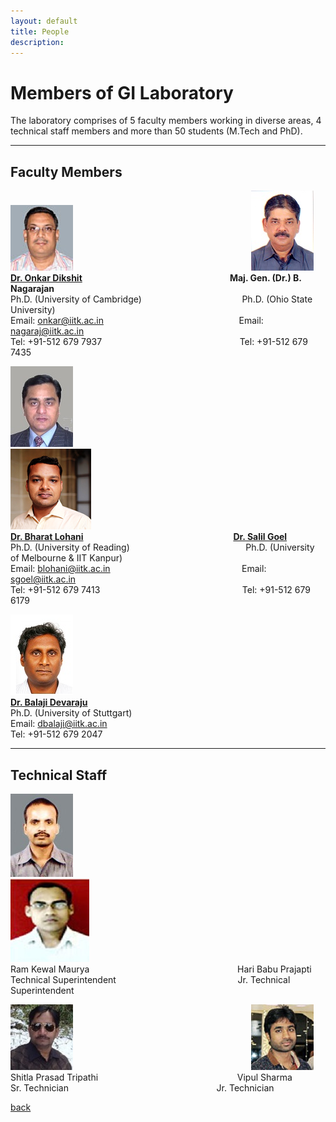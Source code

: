 ```yaml
---
layout: default
title: People
description:
---
```


# Members of GI Laboratory
The laboratory comprises of 5 faculty members working in diverse areas, 4 technical staff members and more than 50 students (M.Tech and PhD).

* * *
## Faculty Members
![image1](/assets/img/onkar-dikshit.png) &emsp; &emsp; &emsp; &emsp;&emsp; &emsp;&emsp; &emsp; &emsp; &emsp;&emsp; &emsp; &emsp;&emsp; &emsp; &emsp;&emsp;![image1](/assets/img/nagarajan.png)<br>
**[Dr. Onkar Dikshit](http://home.iitk.ac.in/~onkar/) &emsp; &emsp; &emsp; &emsp;&emsp; &emsp;&emsp; &emsp; &emsp; &emsp;&emsp; &emsp;&emsp;&emsp;&ensp;&nbsp;Maj. Gen. (Dr.) B. Nagarajan**<br>
Ph.D. (University of Cambridge) &emsp; &emsp; &emsp; &emsp; &emsp; &emsp;&emsp; &emsp;&emsp;&ensp;Ph.D. (Ohio State University)<br>
Email: [onkar@iitk.ac.in](mailto:onkar@iitk.ac.in) &emsp; &emsp; &emsp; &emsp; &emsp; &emsp;&emsp; &emsp;&emsp;&emsp;&emsp;&emsp;&emsp;&ensp;Email: [nagaraj@iitk.ac.in](mailto:nagaraj@iitk.ac.in)<br>
Tel: +91-512 679 7937  &emsp; &emsp; &emsp; &emsp; &emsp; &emsp;&emsp; &emsp;&emsp;&emsp;&emsp;&emsp;&emsp;&ensp;&nbsp;Tel: +91-512 679 7435<br>

![image1](/assets/img/Blohani.png) &emsp; &emsp; &emsp; &emsp;&emsp; &emsp;&emsp; &emsp; &emsp; &emsp;&emsp; &emsp; &emsp;&emsp; &emsp; &emsp;&emsp; ![image1](/assets/img/salil_goel.png)<br>
**[Dr. Bharat Lohani](http://home.iitk.ac.in/~blohani/) &emsp; &emsp; &emsp; &emsp;&emsp; &emsp;&emsp; &emsp; &emsp; &emsp;&emsp; &emsp;&emsp;&emsp;&ensp;&ensp;[Dr. Salil Goel](https://sgoel-web.github.io)**<br>
Ph.D. (University of Reading) &emsp; &emsp; &emsp; &emsp; &emsp; &emsp;&emsp; &emsp;&emsp; &emsp;&ensp;&ensp;Ph.D. (University of Melbourne & IIT Kanpur)<br>
Email: [blohani@iitk.ac.in](mailto:blohani@iitk.ac.in) &emsp; &emsp; &emsp; &emsp; &emsp; &emsp;&emsp; &emsp;&emsp;&emsp;&emsp;&emsp;&ensp;&nbsp; Email: [sgoel@iitk.ac.in](mailto:sgoel@iitk.ac.in)<br>
Tel: +91-512 679 7413  &emsp; &emsp; &emsp; &emsp; &emsp; &emsp;&emsp; &emsp;&emsp;&emsp;&emsp;&emsp;&emsp;&ensp;&ensp;&nbsp;Tel: +91-512 679 6179<br>

![image1](/assets/img/Balaji.png)<br>
**[Dr. Balaji Devaraju](http://home.iitk.ac.in/~dbalaji/)**<br>
Ph.D. (University of Stuttgart)<br>
Email: [dbalaji@iitk.ac.in](mailto:dbalaji@iitk.ac.in)<br>
Tel: +91-512 679 2047
* * *
## Technical Staff
![image1](/assets/img/maurya.png) &emsp; &emsp; &emsp; &emsp;&emsp; &emsp;&emsp; &emsp; &emsp; &emsp;&emsp; &emsp; &emsp;&emsp; &emsp; &emsp;&emsp;![image1](/assets/img/harib.png)<br>
Ram Kewal Maurya &emsp; &emsp; &emsp;&emsp; &emsp;&emsp;&emsp; &emsp;&emsp;&emsp;&emsp;&emsp;&emsp;&emsp;&emsp;&ensp;Hari Babu Prajapti<br>
Technical Superintendent &emsp; &emsp; &emsp;&emsp; &emsp; &emsp;&emsp;&emsp;&emsp;&emsp;&emsp;&emsp;&ensp;Jr. Technical Superintendent<br>

![image1](/assets/img/Shitla.png) &emsp; &emsp; &emsp; &emsp;&emsp; &emsp;&emsp; &emsp; &emsp; &emsp;&emsp; &emsp; &emsp;&emsp; &emsp; &emsp;&emsp;![image1](/assets/img/vipul.png)<br>
Shitla Prasad Tripathi &emsp; &emsp; &emsp;&emsp; &emsp;&emsp;&emsp; &emsp;&emsp;&emsp;&emsp;&emsp;&emsp;&emsp;&ensp;Vipul Sharma<br>
Sr. Technician &emsp; &emsp; &emsp;&emsp; &emsp; &emsp;&emsp;&emsp;&emsp;&emsp;&emsp;&emsp;&emsp;&emsp;&emsp;&ensp;Jr. Technician<br>

[back](./)
